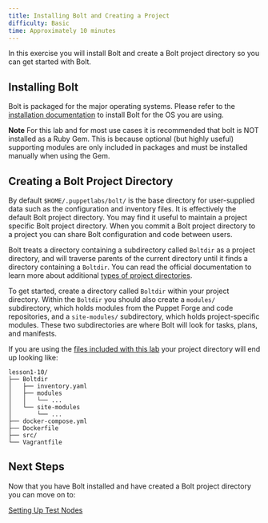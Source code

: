 ```yaml
---
title: Installing Bolt and Creating a Project
difficulty: Basic
time: Approximately 10 minutes
---
```


In this exercise you will install Bolt and create a Bolt project directory so you can get started with Bolt.

## Installing Bolt

Bolt is packaged for the major operating systems. Please refer to the [installation documentation](https://puppet.com/docs/bolt/latest/bolt_installing.html) to install Bolt for the OS you are using. 

**Note** For this lab and for most use cases it is recommended that bolt is NOT installed as a Ruby Gem. This is because optional (but highly useful) supporting modules are only included in packages and must be installed manually when using the Gem.

## Creating a Bolt Project Directory

By default `$HOME/.puppetlabs/bolt/` is the base directory for user-supplied data such as the configuration and inventory files. It is effectively the default Bolt project directory. 
You may find it useful to maintain a project specific Bolt project directory. When you commit a Bolt project directory to a project you can share Bolt configuration and code between users.

Bolt treats a directory containing a subdirectory called `Boltdir` as a project directory, and will traverse parents of the current directory until it finds a directory containing a `Boltdir`. You can read the official documentation to learn more about additional [types of project directories](https://puppet.com/docs/bolt/latest/bolt_project_directories.html#project-directory-types).

To get started, create a directory called `Boltdir` within your project directory. Within the `Boltdir` you should also create a `modules/` subdirectory, which holds modules from the Puppet Forge and code repositories, and a `site-modules/` subdirectory, which holds project-specific modules. These two subdirectories are where Bolt will look for tasks, plans, and manifests.

If you are using the [files included with this lab](https://github.com/puppetlabs/bolt/tree/master/docs/_includes) your project directory will end up looking like:

```
lesson1-10/
├── Boltdir
│   ├── inventory.yaml
│   ├── modules
│   │   └── ...
│   └── site-modules
│       └── ...
├── docker-compose.yml
├── Dockerfile
├── src/
└── Vagrantfile
```

## Next Steps

Now that you have Bolt installed and have created a Bolt project directory you can move on to:

[Setting Up Test Nodes](../02-acquiring-nodes)
